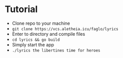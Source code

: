 # Tutorial

- Clone repo to your machine
- `git clone https://vcs.aletheia.icu/faglo/lyrics`
- Enter to directory and compile files
- `cd lyrics && go build`
- Simply start the app
- `./lyrics the libertines time for heroes`
